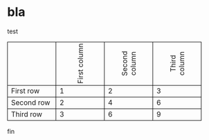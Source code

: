 # bla
test

<head>
  <style>
    p, li { text-align: justify; }
    ins { background-color: #A0FFA0; }
    del { background-color: #FFA0A0; }
    .code { background-color: #EEEEEE; }
    .codex { background-color: #FFFFE0; }
    
    .custom-table {
      text-align: center;
      font-family: monospace;
      border-collapse: collapse;
      border-spacing: 0;
    }
    
    th {
      -webkit-transform: rotate(-90deg);
      -moz-transform: rotate(-90deg);
      -ms-transform: rotate(-90deg);
      -o-transform: rotate(-90deg);
      transform: rotate(-90deg);
      width: 95px;
      font-weight: normal;
    }
    td, th {
      border: 1px solid black;
    }
    
    /* Can't eliminate the spacing no matter what I try */
    th:first-child {
      height: 100px;
    }
    th:not(:first-child) {
      height: 10px;
    }
    
    td:nth-child(2), td:nth-child(3), td:nth-child(4) {
      width: 10px;
    }
  </style>
</head>

<body>
  <table class="custom-table">
    <tr>
      <th></th>
      <th>First column</th>
      <th>Second column</th>
      <th>Third column</th>
    </tr>
    <tr>
      <td>First row</td>
      <td>1</td>
      <td>2</td>
      <td>3</td>
    </tr>
    <tr>
      <td>Second row</td>
      <td>2</td>
      <td>4</td>
      <td>6</td>
    </tr>
    <tr>
      <td>Third row</td>
      <td>3</td>
      <td>6</td>
      <td>9</td>
    </tr>
  </table>
</body>
fin

